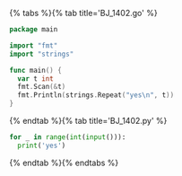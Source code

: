 {% tabs %}{% tab title='BJ_1402.go' %}

```go
package main

import "fmt"
import "strings"

func main() {
  var t int
  fmt.Scan(&t)
  fmt.Println(strings.Repeat("yes\n", t))
}
```

{% endtab %}{% tab title='BJ_1402.py' %}

```py
for _ in range(int(input())):
  print('yes')
```

{% endtab %}{% endtabs %}
